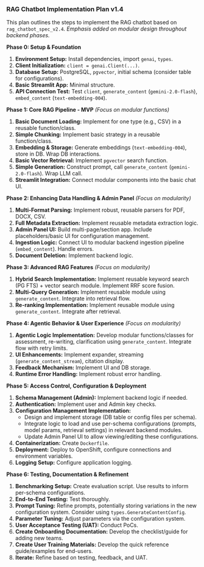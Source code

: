 ### **RAG Chatbot Implementation Plan v1.4**

This plan outlines the steps to implement the RAG chatbot based on `rag_chatbot_spec_v2.4`. *Emphasis added on modular design throughout backend phases.*

**Phase 0: Setup & Foundation**

1.  **Environment Setup:** Install dependencies, import `genai`, `types`.
2.  **Client Initialization:** `client = genai.Client(...)`.
3.  **Database Setup:** PostgreSQL, `pgvector`, initial schema (consider table for configurations).
4.  **Basic Streamlit App:** Minimal structure.
5.  **API Connection Test:** Test `client`, `generate_content` (`gemini-2.0-flash`), `embed_content` (`text-embedding-004`).

**Phase 1: Core RAG Pipeline - MVP** *(Focus on modular functions)*

1.  **Basic Document Loading:** Implement for one type (e.g., CSV) in a reusable function/class.
2.  **Simple Chunking:** Implement basic strategy in a reusable function/class.
3.  **Embedding & Storage:** Generate embeddings (`text-embedding-004`), store in DB. Wrap DB interactions.
4.  **Basic Vector Retrieval:** Implement `pgvector` search function.
5.  **Simple Generation:** Construct prompt, call `generate_content` (`gemini-2.0-flash`). Wrap LLM call.
6.  **Streamlit Integration:** Connect modular components into the basic chat UI.

**Phase 2: Enhancing Data Handling & Admin Panel** *(Focus on modularity)*

1.  **Multi-Format Parsing:** Implement robust, reusable parsers for PDF, DOCX, CSV.
2.  **Full Metadata Extraction:** Implement reusable metadata extraction logic.
3.  **Admin Panel UI:** Build multi-page/section app. Include placeholders/basic UI for configuration management.
4.  **Ingestion Logic:** Connect UI to modular backend ingestion pipeline (`embed_content`). Handle errors.
5.  **Document Deletion:** Implement backend logic.

**Phase 3: Advanced RAG Features** *(Focus on modularity)*

1.  **Hybrid Search Implementation:** Implement reusable keyword search (PG FTS) + vector search module. Implement RRF score fusion.
2.  **Multi-Query Generation:** Implement reusable module using `generate_content`. Integrate into retrieval flow.
3.  **Re-ranking Implementation:** Implement reusable module using `generate_content`. Integrate after retrieval.

**Phase 4: Agentic Behavior & User Experience** *(Focus on modularity)*

1.  **Agentic Logic Implementation:** Develop modular functions/classes for assessment, re-writing, clarification using `generate_content`. Integrate flow with retry limits.
2.  **UI Enhancements:** Implement expander, streaming (`generate_content_stream`), citation display.
3.  **Feedback Mechanism:** Implement UI and DB storage.
4.  **Runtime Error Handling:** Implement robust error handling.

**Phase 5: Access Control, Configuration & Deployment**

1.  **Schema Management (Admin):** Implement backend logic if needed.
2.  **Authentication:** Implement user and Admin key checks.
3.  **Configuration Management Implementation:**
    * Design and implement storage (DB table or config files per schema).
    * Integrate logic to load and use per-schema configurations (prompts, model params, retrieval settings) in relevant backend modules.
    * Update Admin Panel UI to allow viewing/editing these configurations.
4.  **Containerization:** Create `Dockerfile`.
5.  **Deployment:** Deploy to OpenShift, configure connections and environment variables.
6.  **Logging Setup:** Configure application logging.

**Phase 6: Testing, Documentation & Refinement**

1.  **Benchmarking Setup:** Create evaluation script. Use results to inform per-schema configurations.
2.  **End-to-End Testing:** Test thoroughly.
3.  **Prompt Tuning:** Refine prompts, potentially storing variations in the new configuration system. Consider using `types.GenerateContentConfig`.
4.  **Parameter Tuning:** Adjust parameters via the configuration system.
5.  **User Acceptance Testing (UAT):** Conduct PoCs.
6.  **Create Onboarding Documentation:** Develop the checklist/guide for adding new teams.
7.  **Create User Training Materials:** Develop the quick reference guide/examples for end-users.
8.  **Iterate:** Refine based on testing, feedback, and UAT.